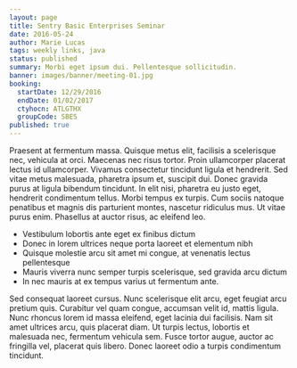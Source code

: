 ```yaml
---
layout: page
title: Sentry Basic Enterprises Seminar
date: 2016-05-24
author: Marie Lucas
tags: weekly links, java
status: published
summary: Morbi eget ipsum dui. Pellentesque sollicitudin.
banner: images/banner/meeting-01.jpg
booking:
  startDate: 12/29/2016
  endDate: 01/02/2017
  ctyhocn: ATLGTHX
  groupCode: SBES
published: true
---
```

Praesent at fermentum massa. Quisque metus elit, facilisis a scelerisque nec, vehicula at orci. Maecenas nec risus tortor. Proin ullamcorper placerat lectus id ullamcorper. Vivamus consectetur tincidunt ligula et hendrerit. Sed vitae metus malesuada, pharetra ipsum et, suscipit dui. Donec gravida purus at ligula bibendum tincidunt. In elit nisi, pharetra eu justo eget, hendrerit condimentum tellus. Morbi tempus ex turpis. Cum sociis natoque penatibus et magnis dis parturient montes, nascetur ridiculus mus. Ut vitae purus enim. Phasellus at auctor risus, ac eleifend leo.

* Vestibulum lobortis ante eget ex finibus dictum
* Donec in lorem ultrices neque porta laoreet et elementum nibh
* Quisque molestie arcu sit amet mi congue, at venenatis lectus pellentesque
* Mauris viverra nunc semper turpis scelerisque, sed gravida arcu dictum
* In nec mauris at ex tempus varius ut fermentum ante.

Sed consequat laoreet cursus. Nunc scelerisque elit arcu, eget feugiat arcu pretium quis. Curabitur vel quam congue, accumsan velit id, mattis ligula. Nunc rhoncus lorem id massa eleifend, eget lacinia dui facilisis. Nam sit amet ultrices arcu, quis placerat diam. Ut turpis lectus, lobortis et malesuada nec, fermentum vehicula sem. Fusce tortor augue, auctor ac fringilla vel, placerat quis libero. Donec laoreet odio a turpis condimentum tincidunt.
